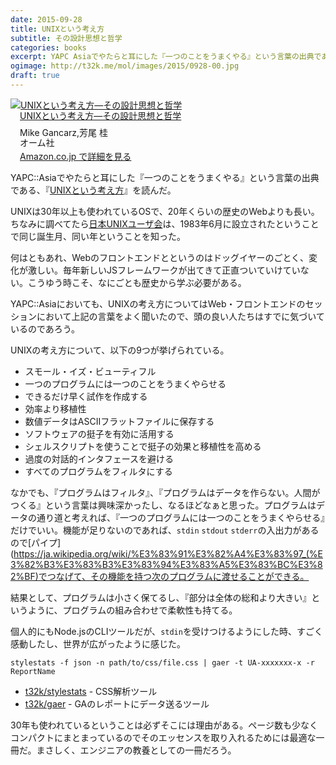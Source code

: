 ```yaml
---
date: 2015-09-28
title: UNIXという考え方
subtitle: その設計思想と哲学
categories: books
excerpt: YAPC Asiaでやたらと耳にした『一つのことをうまくやる』という言葉の出典である、『UNIXという考え方』を読んだ。
ogimage: http://t32k.me/mol/images/2015/0928-00.jpg
draft: true
---
```


<div class="azlink-box"><div class="azlink-image" style="float:left"><a href="http://www.amazon.co.jp/exec/obidos/ASIN/4274064069/warikiru-22/" name="azlinklink" target="_blank" rel="nofollow"><img src="http://ecx.images-amazon.com/images/I/518ME653H3L._SL160_.jpg" alt="UNIXという考え方―その設計思想と哲学" style="border:none" /></a></div><div class="azlink-info" style="float:left;margin-left:15px;line-height:120%"><div class="azlink-name" style="margin-bottom:10px;line-height:120%"><a href="http://www.amazon.co.jp/exec/obidos/ASIN/4274064069/warikiru-22/" name="azlinklink" target="_blank" rel="nofollow">UNIXという考え方―その設計思想と哲学</a></div><div class="azlink-detail">Mike Gancarz,芳尾 桂<br />オーム社<br /></div><div class="azlink-link" style="margin-top:5px"><a href="http://www.amazon.co.jp/exec/obidos/ASIN/4274064069/warikiru-22/" target="_blank" rel="nofollow">Amazon.co.jp で詳細を見る</a></div></div><div class="azlink-footer" style="clear:left"></div></div>

YAPC::Asiaでやたらと耳にした『一つのことをうまくやる』という言葉の出典である、『[UNIXという考え方](http://www.amazon.co.jp/exec/obidos/ASIN/4274064069/warikiru-22/)』を読んだ。

UNIXは30年以上も使われているOSで、20年くらいの歴史のWebよりも長い。ちなみに調べてたら[日本UNIXユーザ会](http://www.jus.or.jp/)は、1983年6月に設立されたということで同じ誕生月、同い年ということを知った。

何はともあれ、Webのフロントエンドとというのはドッグイヤーのごとく、変化が激しい。毎年新しいJSフレームワークが出てきて正直ついていけていない。こうゆう時こそ、なにごとも歴史から学ぶ必要がある。

YAPC::Asiaにおいても、UNIXの考え方についてはWeb・フロントエンドのセッションにおいて上記の言葉をよく聞いたので、頭の良い人たちはすでに気づいているのであろう。

UNIXの考え方について、以下の9つが挙げられている。

>
+ スモール・イズ・ビューティフル
+ 一つのプログラムには一つのことをうまくやらせる
+ できるだけ早く試作を作成する
+ 効率より移植性
+ 数値データはASCIIフラットファイルに保存する
+ ソフトウェアの挺子を有効に活用する
+ シェルスクリプトを使うことで挺子の効果と移植性を高める
+ 過度の対話的インタフェースを避ける
+ すべてのプログラムをフィルタにする

なかでも、『プログラムはフィルタ』、『プログラムはデータを作らない。人間がつくる』という言葉は興味深かったし、なるほどなぁと思った。プログラムはデータの通り道と考えれば、『一つのプログラムには一つのことをうまくやらせる』だけでいい。機能が足りないのであれば、`stdin` `stdout` `stderr`の入出力があるので[パイプ](https://ja.wikipedia.org/wiki/%E3%83%91%E3%82%A4%E3%83%97_(%E3%82%B3%E3%83%B3%E3%83%94%E3%83%A5%E3%83%BC%E3%82%BF)でつなげて、その機能を持つ次のプログラムに渡せることができる。

結果として、プログラムは小さく保てるし、『部分は全体の総和より大きい』というように、プログラムの組み合わせで柔軟性も持てる。

個人的にもNode.jsのCLIツールだが、`stdin`を受けつけるようにした時、すごく感動したし、世界が広がったように感じた。

```shell
stylestats -f json -n path/to/css/file.css | gaer -t UA-xxxxxxx-x -r ReportName
```
+ [t32k/stylestats](https://github.com/t32k/stylestats) - CSS解析ツール
+ [t32k/gaer](https://github.com/t32k/gaer) - GAのレポートにデータ送るツール

30年も使われているということは必ずそこには理由がある。ページ数も少なくコンパクトにまとまっているのでそのエッセンスを取り入れるためには最適な一冊だ。まさしく、エンジニアの教養としての一冊だろう。
